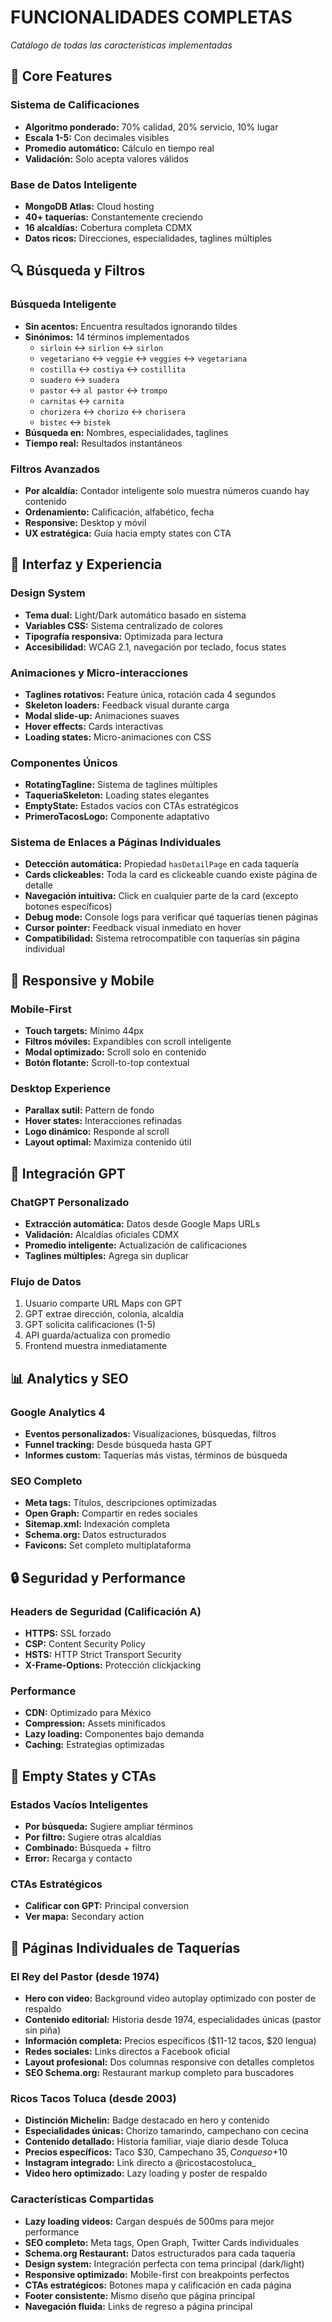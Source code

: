 # FUNCIONALIDADES COMPLETAS
*Catálogo de todas las características implementadas*

## 🌮 Core Features

### **Sistema de Calificaciones**
- **Algoritmo ponderado:** 70% calidad, 20% servicio, 10% lugar
- **Escala 1-5:** Con decimales visibles
- **Promedio automático:** Cálculo en tiempo real
- **Validación:** Solo acepta valores válidos

### **Base de Datos Inteligente**
- **MongoDB Atlas:** Cloud hosting
- **40+ taquerías:** Constantemente creciendo
- **16 alcaldías:** Cobertura completa CDMX
- **Datos ricos:** Direcciones, especialidades, taglines múltiples

## 🔍 Búsqueda y Filtros

### **Búsqueda Inteligente**
- **Sin acentos:** Encuentra resultados ignorando tildes
- **Sinónimos:** 14 términos implementados
  - `sirloin` ↔ `sirlion` ↔ `sirlon`
  - `vegetariano` ↔ `veggie` ↔ `veggies` ↔ `vegetariana`
  - `costilla` ↔ `costiya` ↔ `costillita`
  - `suadero` ↔ `suadera`
  - `pastor` ↔ `al pastor` ↔ `trompo`
  - `carnitas` ↔ `carnita`
  - `chorizera` ↔ `chorizo` ↔ `chorisera`
  - `bistec` ↔ `bistek`
- **Búsqueda en:** Nombres, especialidades, taglines
- **Tiempo real:** Resultados instantáneos

### **Filtros Avanzados**
- **Por alcaldía:** Contador inteligente solo muestra números cuando hay contenido
- **Ordenamiento:** Calificación, alfabético, fecha
- **Responsive:** Desktop y móvil
- **UX estratégica:** Guía hacia empty states con CTA

## 🎨 Interfaz y Experiencia

### **Design System**
- **Tema dual:** Light/Dark automático basado en sistema
- **Variables CSS:** Sistema centralizado de colores
- **Tipografía responsiva:** Optimizada para lectura
- **Accesibilidad:** WCAG 2.1, navegación por teclado, focus states

### **Animaciones y Micro-interacciones**
- **Taglines rotativos:** Feature única, rotación cada 4 segundos
- **Skeleton loaders:** Feedback visual durante carga
- **Modal slide-up:** Animaciones suaves
- **Hover effects:** Cards interactivas
- **Loading states:** Micro-animaciones con CSS

### **Componentes Únicos**
- **RotatingTagline:** Sistema de taglines múltiples
- **TaqueriaSkeleton:** Loading states elegantes
- **EmptyState:** Estados vacíos con CTAs estratégicos
- **PrimeroTacosLogo:** Componente adaptativo

### **Sistema de Enlaces a Páginas Individuales**
- **Detección automática:** Propiedad `hasDetailPage` en cada taquería
- **Cards clickeables:** Toda la card es clickeable cuando existe página de detalle
- **Navegación intuitiva:** Click en cualquier parte de la card (excepto botones específicos)
- **Debug mode:** Console logs para verificar qué taquerías tienen páginas
- **Cursor pointer:** Feedback visual inmediato en hover
- **Compatibilidad:** Sistema retrocompatible con taquerías sin página individual

## 📱 Responsive y Mobile

### **Mobile-First**
- **Touch targets:** Mínimo 44px
- **Filtros móviles:** Expandibles con scroll inteligente
- **Modal optimizado:** Scroll solo en contenido
- **Botón flotante:** Scroll-to-top contextual

### **Desktop Experience**
- **Parallax sutil:** Pattern de fondo
- **Hover states:** Interacciones refinadas
- **Logo dinámico:** Responde al scroll
- **Layout optimal:** Maximiza contenido útil

## 🤖 Integración GPT

### **ChatGPT Personalizado**
- **Extracción automática:** Datos desde Google Maps URLs
- **Validación:** Alcaldías oficiales CDMX
- **Promedio inteligente:** Actualización de calificaciones
- **Taglines múltiples:** Agrega sin duplicar

### **Flujo de Datos**
1. Usuario comparte URL Maps con GPT
2. GPT extrae dirección, colonia, alcaldía
3. GPT solicita calificaciones (1-5)
4. API guarda/actualiza con promedio
5. Frontend muestra inmediatamente

## 📊 Analytics y SEO

### **Google Analytics 4**
- **Eventos personalizados:** Visualizaciones, búsquedas, filtros
- **Funnel tracking:** Desde búsqueda hasta GPT
- **Informes custom:** Taquerías más vistas, términos de búsqueda

### **SEO Completo**
- **Meta tags:** Títulos, descripciones optimizadas
- **Open Graph:** Compartir en redes sociales
- **Sitemap.xml:** Indexación completa
- **Schema.org:** Datos estructurados
- **Favicons:** Set completo multiplataforma

## 🔒 Seguridad y Performance

### **Headers de Seguridad (Calificación A)**
- **HTTPS:** SSL forzado
- **CSP:** Content Security Policy
- **HSTS:** HTTP Strict Transport Security
- **X-Frame-Options:** Protección clickjacking

### **Performance**
- **CDN:** Optimizado para México
- **Compression:** Assets minificados
- **Lazy loading:** Componentes bajo demanda
- **Caching:** Estrategias optimizadas

## 🎯 Empty States y CTAs

### **Estados Vacíos Inteligentes**
- **Por búsqueda:** Sugiere ampliar términos
- **Por filtro:** Sugiere otras alcaldías
- **Combinado:** Búsqueda + filtro
- **Error:** Recarga y contacto

### **CTAs Estratégicos**
- **Calificar con GPT:** Principal conversion
- **Ver mapa:** Secondary action

## 📄 Páginas Individuales de Taquerías

### **El Rey del Pastor** (desde 1974)
- **Hero con video:** Background video autoplay optimizado con poster de respaldo
- **Contenido editorial:** Historia desde 1974, especialidades únicas (pastor sin piña)
- **Información completa:** Precios específicos ($11-12 tacos, $20 lengua)
- **Redes sociales:** Links directos a Facebook oficial
- **Layout profesional:** Dos columnas responsive con detalles completos
- **SEO Schema.org:** Restaurant markup completo para buscadores

### **Ricos Tacos Toluca** (desde 2003)
- **Distinción Michelin:** Badge destacado en hero y contenido
- **Especialidades únicas:** Chorizo tamarindo, campechano con cecina
- **Contenido detallado:** Historia familiar, viaje diario desde Toluca
- **Precios específicos:** Taco $30, Campechano $35, Con queso +$10
- **Instagram integrado:** Link directo a @ricostacostoluca_
- **Video hero optimizado:** Lazy loading y poster de respaldo

### **Características Compartidas**
- **Lazy loading videos:** Cargan después de 500ms para mejor performance
- **SEO completo:** Meta tags, Open Graph, Twitter Cards individuales
- **Schema.org Restaurant:** Datos estructurados para cada taquería
- **Design system:** Integración perfecta con tema principal (dark/light)
- **Responsive optimizado:** Mobile-first con breakpoints perfectos
- **CTAs estratégicos:** Botones mapa y calificación en cada página
- **Footer consistente:** Mismo diseño que página principal
- **Navegación fluida:** Links de regreso a página principal